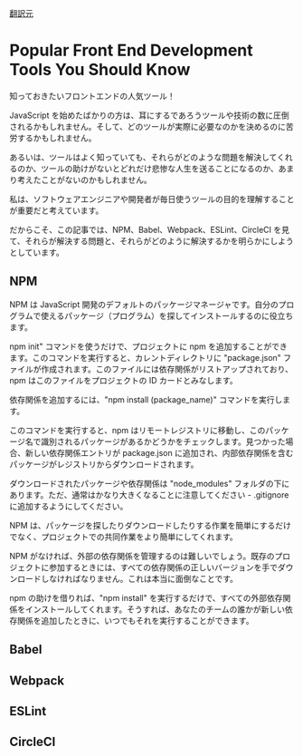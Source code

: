 [翻訳元](https://www.freecodecamp.org/news/front-end-development-tools-you-should-know/)

# Popular Front End Development Tools You Should Know

知っておきたいフロントエンドの人気ツール！

JavaScript を始めたばかりの方は、耳にするであろうツールや技術の数に圧倒されるかもしれません。そして、どのツールが実際に必要なのかを決めるのに苦労するかもしれません。

あるいは、ツールはよく知っていても、それらがどのような問題を解決してくれるのか、ツールの助けがないとどれだけ悲惨な人生を送ることになるのか、あまり考えたことがないのかもしれません。

私は、ソフトウェアエンジニアや開発者が毎日使うツールの目的を理解することが重要だと考えています。

だからこそ、この記事では、NPM、Babel、Webpack、ESLint、CircleCI を見て、それらが解決する問題と、それらがどのように解決するかを明らかにしようとしています。

## NPM

NPM は JavaScript 開発のデフォルトのパッケージマネージャです。自分のプログラムで使えるパッケージ（プログラム）を探してインストールするのに役立ちます。

npm init" コマンドを使うだけで、プロジェクトに npm を追加することができます。このコマンドを実行すると、カレントディレクトリに "package.json" ファイルが作成されます。このファイルには依存関係がリストアップされており、npm はこのファイルをプロジェクトの ID カードとみなします。

依存関係を追加するには、"npm install (package_name)" コマンドを実行します。

このコマンドを実行すると、npm はリモートレジストリに移動し、このパッケージ名で識別されるパッケージがあるかどうかをチェックします。見つかった場合、新しい依存関係エントリが package.json に追加され、内部依存関係を含むパッケージがレジストリからダウンロードされます。

ダウンロードされたパッケージや依存関係は "node_modules" フォルダの下にあります。ただ、通常はかなり大きくなることに注意してください - .gitignore に追加するようにしてください。

NPM は、パッケージを探したりダウンロードしたりする作業を簡単にするだけでなく、プロジェクトでの共同作業をより簡単にしてくれます。

NPM がなければ、外部の依存関係を管理するのは難しいでしょう。既存のプロジェクトに参加するときには、すべての依存関係の正しいバージョンを手でダウンロードしなければなりません。これは本当に面倒なことです。

npm の助けを借りれば、"npm install" を実行するだけで、すべての外部依存関係をインストールしてくれます。そうすれば、あなたのチームの誰かが新しい依存関係を追加したときに、いつでもそれを実行することができます。

## Babel

## Webpack

## ESLint

## CircleCI
